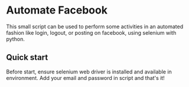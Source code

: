Automate Facebook
=================

This small script can be used to perform some activities in an automated fashion like login, logout, or posting on facebook, using selenium with python.

Quick start
-----------

Before start, ensure selenium web driver is installed and available in environment. Add your email and password in script and that's it!
